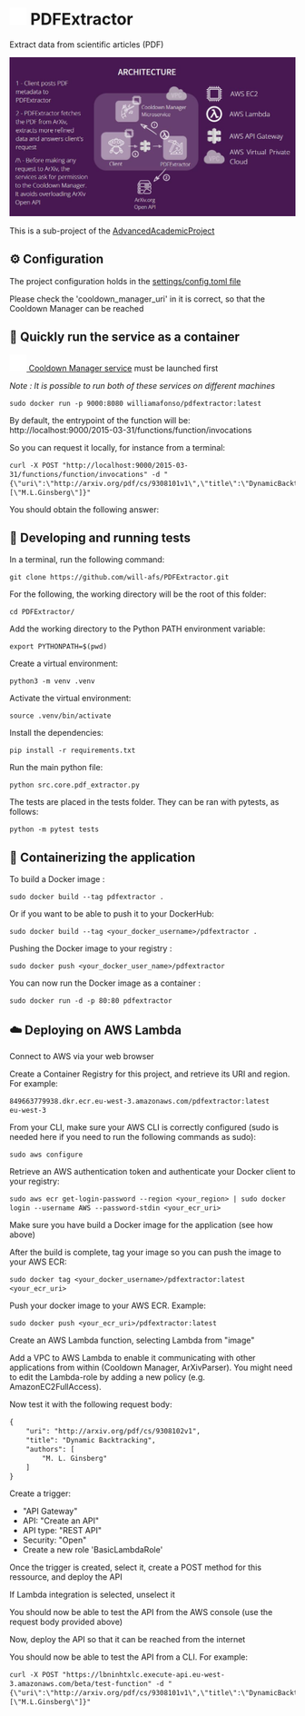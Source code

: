 # <img src="https://github.com/will-afs/AdvancedAcademicProject/blob/main/doc/Icons/PDFExtractor.png" width="30"> PDFExtractor
Extract data from scientific articles (PDF)

<img src="https://github.com/will-afs/AdvancedAcademicProject/blob/main/doc/Deployment%20architecture/PDFExtractor/PDFExtractor%20architecture.JPG" width="700">

This is a sub-project of the [AdvancedAcademicProject](https://github.com/will-afs/AdvancedAcademicProject/)

⚙️ Configuration
-----------------
The project configuration holds in the [settings/config.toml file](https://github.com/will-afs/PDFExtractor/blob/main/settings/config.toml)

Please check the 'cooldown_manager_uri' in it is correct, so that the Cooldown Manager can be reached

🐇 Quickly run the service as a container
------------------------------------------
[<img src="https://github.com/will-afs/AdvancedAcademicProject/blob/main/doc/Icons/CooldownManager.png" width="30"> Cooldown Manager service](https://github.com/will-afs/CooldownManager) must be launched first

*Note : It is possible to run both of these services on different machines*

    sudo docker run -p 9000:8080 williamafonso/pdfextractor:latest
    
By default, the entrypoint of the function will be: http://localhost:9000/2015-03-31/functions/function/invocations

So you can request it locally, for instance from a terminal:

    curl -X POST "http://localhost:9000/2015-03-31/functions/function/invocations" -d "{\"uri\":\"http://arxiv.org/pdf/cs/9308101v1\",\"title\":\"DynamicBacktracking\",\"authors\":[\"M.L.Ginsberg\"]}"

You should obtain the following answer:

🧪 Developing and running tests
--------------------------------
In a terminal, run the following command:

    git clone https://github.com/will-afs/PDFExtractor.git

For the following, the working directory will be the root of this folder:

    cd PDFExtractor/
    
Add the working directory to the Python PATH environment variable:

    export PYTHONPATH=$(pwd)
    
Create a virtual environment:

    python3 -m venv .venv

Activate the virtual environment:
    
    source .venv/bin/activate
    
Install the dependencies:
    
    pip install -r requirements.txt

Run the main python file:

    python src.core.pdf_extractor.py

The tests are placed in the tests folder. They can be ran with pytests, as follows:

    python -m pytest tests

 🐋 Containerizing the application 
----------------------------------
To build a Docker image :

    sudo docker build --tag pdfextractor .
    
Or if you want to be able to push it to your DockerHub:

    sudo docker build --tag <your_docker_username>/pdfextractor .

Pushing the Docker image to your registry :

    sudo docker push <your_docker_user_name>/pdfextractor

You can now run the Docker image as a container :

    sudo docker run -d -p 80:80 pdfextractor
    
☁️ Deploying on AWS Lambda
---------------------------
Connect to AWS via your web browser

Create a Container Registry for this project, and retrieve its URI and region. For example:

    849663779938.dkr.ecr.eu-west-3.amazonaws.com/pdfextractor:latest
    eu-west-3

From your CLI, make sure your AWS CLI is correctly configured (sudo is needed here if you need to run the following commands as sudo):

    sudo aws configure

Retrieve an AWS authentication token and authenticate your Docker client to your registry:

    sudo aws ecr get-login-password --region <your_region> | sudo docker login --username AWS --password-stdin <your_ecr_uri>

Make sure you have build a Docker image for the application (see how above)

After the build is complete, tag your image so you can push the image to your AWS ECR:

    sudo docker tag <your_docker_username>/pdfextractor:latest <your_ecr_uri>

Push your docker image to your AWS ECR. Example:

    sudo docker push <your_ecr_uri>/pdfextractor:latest
    
Create an AWS Lambda function, selecting Lambda from "image"

Add a VPC to AWS Lambda to enable it communicating with other applications from within (Cooldown Manager, ArXivParser). 
You might need to edit the Lambda-role by adding a new policy (e.g. AmazonEC2FullAccess).

Now test it with the following request body:

    {
        "uri": "http://arxiv.org/pdf/cs/9308102v1",
        "title": "Dynamic Backtracking",
        "authors": [
            "M. L. Ginsberg"
        ]
    }

Create a trigger:
- "API Gateway"
- API: "Create an API"
- API type: "REST API"
- Security: "Open"
- Create a new role 'BasicLambdaRole'

Once the trigger is created, select it, create a POST method for this ressource, and deploy the API

If Lambda integration is selected, unselect it

You should now be able to test the API from the AWS console (use the request body provided above)

Now, deploy the API so that it can be reached from the internet

You should now be able to test the API from a CLI. For example:

    curl -X POST "https://lbninhtxlc.execute-api.eu-west-3.amazonaws.com/beta/test-function" -d "{\"uri\":\"http://arxiv.org/pdf/cs/9308101v1\",\"title\":\"DynamicBacktracking\",\"authors\":[\"M.L.Ginsberg\"]}"
